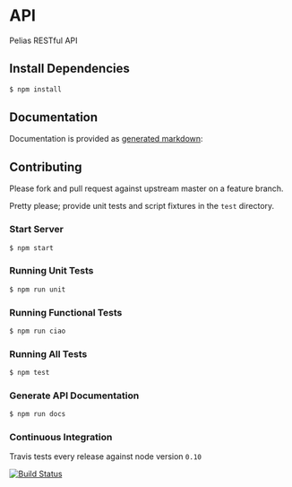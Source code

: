 # API

Pelias RESTful API

## Install Dependencies

```bash
$ npm install
```

## Documentation

Documentation is provided as [generated markdown](https://github.com/pelias/api/tree/master/docs):

## Contributing

Please fork and pull request against upstream master on a feature branch.

Pretty please; provide unit tests and script fixtures in the `test` directory.

### Start Server

```bash
$ npm start
```

### Running Unit Tests

```bash
$ npm run unit
```

### Running Functional Tests

```bash
$ npm run ciao
```

### Running All Tests

```bash
$ npm test
```

### Generate API Documentation

```bash
$ npm run docs
```

### Continuous Integration

Travis tests every release against node version `0.10`

[![Build Status](https://travis-ci.org/pelias/api.png?branch=master)](https://travis-ci.org/pelias/api)